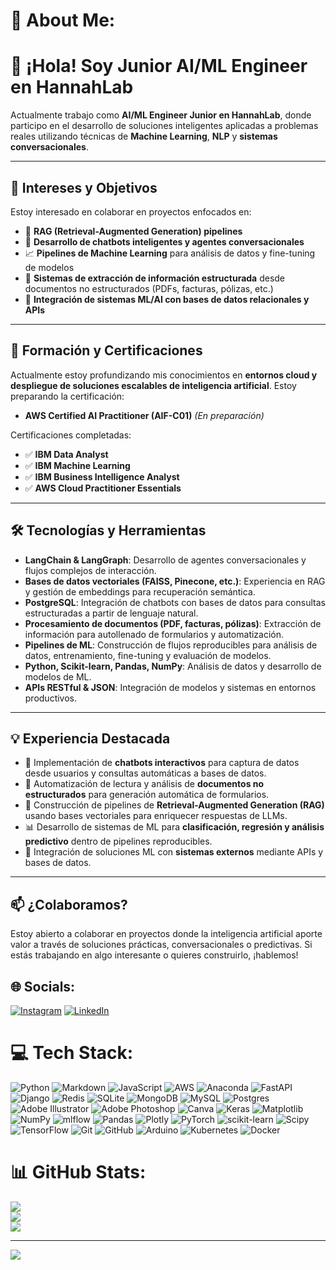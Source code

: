 # 💫 About Me:
# 👋 ¡Hola! Soy Junior AI/ML Engineer en HannahLab

Actualmente trabajo como **AI/ML Engineer Junior en HannahLab**, donde participo en el desarrollo de soluciones inteligentes aplicadas a problemas reales utilizando técnicas de **Machine Learning**, **NLP** y **sistemas conversacionales**.

---

## 🚀 Intereses y Objetivos

Estoy interesado en colaborar en proyectos enfocados en:

- 🧠 **RAG (Retrieval-Augmented Generation) pipelines**
- 🤖 **Desarrollo de chatbots inteligentes y agentes conversacionales**
- 📈 **Pipelines de Machine Learning** para análisis de datos y fine-tuning de modelos
- 📄 **Sistemas de extracción de información estructurada** desde documentos no estructurados (PDFs, facturas, pólizas, etc.)
- 🔗 **Integración de sistemas ML/AI con bases de datos relacionales y APIs**

---

## 🧠 Formación y Certificaciones

Actualmente estoy profundizando mis conocimientos en **entornos cloud y despliegue de soluciones escalables de inteligencia artificial**. Estoy preparando la certificación:

- **AWS Certified AI Practitioner (AIF-C01)** *(En preparación)*

Certificaciones completadas:

- ✅ **IBM Data Analyst**
- ✅ **IBM Machine Learning**
- ✅ **IBM Business Intelligence Analyst**
- ✅ **AWS Cloud Practitioner Essentials**

---

## 🛠️ Tecnologías y Herramientas

- **LangChain & LangGraph**: Desarrollo de agentes conversacionales y flujos complejos de interacción.
- **Bases de datos vectoriales (FAISS, Pinecone, etc.)**: Experiencia en RAG y gestión de embeddings para recuperación semántica.
- **PostgreSQL**: Integración de chatbots con bases de datos para consultas estructuradas a partir de lenguaje natural.
- **Procesamiento de documentos (PDF, facturas, pólizas)**: Extracción de información para autollenado de formularios y automatización.
- **Pipelines de ML**: Construcción de flujos reproducibles para análisis de datos, entrenamiento, fine-tuning y evaluación de modelos.
- **Python, Scikit-learn, Pandas, NumPy**: Análisis de datos y desarrollo de modelos de ML.
- **APIs RESTful & JSON**: Integración de modelos y sistemas en entornos productivos.

---

## 💡 Experiencia Destacada

- 💬 Implementación de **chatbots interactivos** para captura de datos desde usuarios y consultas automáticas a bases de datos.
- 📄 Automatización de lectura y análisis de **documentos no estructurados** para generación automática de formularios.
- 🧠 Construcción de pipelines de **Retrieval-Augmented Generation (RAG)** usando bases vectoriales para enriquecer respuestas de LLMs.
- 📊 Desarrollo de sistemas de ML para **clasificación, regresión y análisis predictivo** dentro de pipelines reproducibles.
- 🔌 Integración de soluciones ML con **sistemas externos** mediante APIs y bases de datos.

---

## 📫 ¿Colaboramos?

Estoy abierto a colaborar en proyectos donde la inteligencia artificial aporte valor a través de soluciones prácticas, conversacionales o predictivas. Si estás trabajando en algo interesante o quieres construirlo, ¡hablemos!




## 🌐 Socials:
[![Instagram](https://img.shields.io/badge/Instagram-%23E4405F.svg?logo=Instagram&logoColor=white)](https://instagram.com/Leonx_aaa) [![LinkedIn](https://img.shields.io/badge/LinkedIn-%230077B5.svg?logo=linkedin&logoColor=white)](https://linkedin.com/in/leonachata) 

# 💻 Tech Stack:
![Python](https://img.shields.io/badge/python-3670A0?style=for-the-badge&logo=python&logoColor=ffdd54) ![Markdown](https://img.shields.io/badge/markdown-%23000000.svg?style=for-the-badge&logo=markdown&logoColor=white) ![JavaScript](https://img.shields.io/badge/javascript-%23323330.svg?style=for-the-badge&logo=javascript&logoColor=%23F7DF1E) ![AWS](https://img.shields.io/badge/AWS-%23FF9900.svg?style=for-the-badge&logo=amazon-aws&logoColor=white) ![Anaconda](https://img.shields.io/badge/Anaconda-%2344A833.svg?style=for-the-badge&logo=anaconda&logoColor=white) ![FastAPI](https://img.shields.io/badge/FastAPI-005571?style=for-the-badge&logo=fastapi) ![Django](https://img.shields.io/badge/django-%23092E20.svg?style=for-the-badge&logo=django&logoColor=white) ![Redis](https://img.shields.io/badge/redis-%23DD0031.svg?style=for-the-badge&logo=redis&logoColor=white) ![SQLite](https://img.shields.io/badge/sqlite-%2307405e.svg?style=for-the-badge&logo=sqlite&logoColor=white) ![MongoDB](https://img.shields.io/badge/MongoDB-%234ea94b.svg?style=for-the-badge&logo=mongodb&logoColor=white) ![MySQL](https://img.shields.io/badge/mysql-4479A1.svg?style=for-the-badge&logo=mysql&logoColor=white) ![Postgres](https://img.shields.io/badge/postgres-%23316192.svg?style=for-the-badge&logo=postgresql&logoColor=white) ![Adobe Illustrator](https://img.shields.io/badge/adobe%20illustrator-%23FF9A00.svg?style=for-the-badge&logo=adobe%20illustrator&logoColor=white) ![Adobe Photoshop](https://img.shields.io/badge/adobe%20photoshop-%2331A8FF.svg?style=for-the-badge&logo=adobe%20photoshop&logoColor=white) ![Canva](https://img.shields.io/badge/Canva-%2300C4CC.svg?style=for-the-badge&logo=Canva&logoColor=white) ![Keras](https://img.shields.io/badge/Keras-%23D00000.svg?style=for-the-badge&logo=Keras&logoColor=white) ![Matplotlib](https://img.shields.io/badge/Matplotlib-%23ffffff.svg?style=for-the-badge&logo=Matplotlib&logoColor=black) ![NumPy](https://img.shields.io/badge/numpy-%23013243.svg?style=for-the-badge&logo=numpy&logoColor=white) ![mlflow](https://img.shields.io/badge/mlflow-%23d9ead3.svg?style=for-the-badge&logo=numpy&logoColor=blue) ![Pandas](https://img.shields.io/badge/pandas-%23150458.svg?style=for-the-badge&logo=pandas&logoColor=white) ![Plotly](https://img.shields.io/badge/Plotly-%233F4F75.svg?style=for-the-badge&logo=plotly&logoColor=white) ![PyTorch](https://img.shields.io/badge/PyTorch-%23EE4C2C.svg?style=for-the-badge&logo=PyTorch&logoColor=white) ![scikit-learn](https://img.shields.io/badge/scikit--learn-%23F7931E.svg?style=for-the-badge&logo=scikit-learn&logoColor=white) ![Scipy](https://img.shields.io/badge/SciPy-%230C55A5.svg?style=for-the-badge&logo=scipy&logoColor=%white) ![TensorFlow](https://img.shields.io/badge/TensorFlow-%23FF6F00.svg?style=for-the-badge&logo=TensorFlow&logoColor=white) ![Git](https://img.shields.io/badge/git-%23F05033.svg?style=for-the-badge&logo=git&logoColor=white) ![GitHub](https://img.shields.io/badge/github-%23121011.svg?style=for-the-badge&logo=github&logoColor=white) ![Arduino](https://img.shields.io/badge/-Arduino-00979D?style=for-the-badge&logo=Arduino&logoColor=white) ![Kubernetes](https://img.shields.io/badge/kubernetes-%23326ce5.svg?style=for-the-badge&logo=kubernetes&logoColor=white) ![Docker](https://img.shields.io/badge/docker-%230db7ed.svg?style=for-the-badge&logo=docker&logoColor=white)
# 📊 GitHub Stats:
![](https://github-readme-stats.vercel.app/api?username=LeonAchataS&theme=dark&hide_border=false&include_all_commits=false&count_private=true)<br/>
![](https://nirzak-streak-stats.vercel.app/?user=LeonAchataS&theme=dark&hide_border=false)<br/>
![](https://github-readme-stats.vercel.app/api/top-langs/?username=LeonAchataS&theme=dark&hide_border=false&include_all_commits=false&count_private=true&layout=compact)

---
[![](https://visitcount.itsvg.in/api?id=LeonAchataS&icon=0&color=0)](https://visitcount.itsvg.in)

<!-- Proudly created with GPRM ( https://gprm.itsvg.in ) -->
